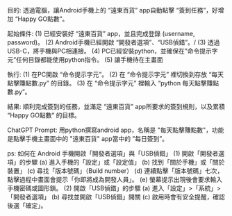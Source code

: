 目的: 
透過電腦，讓Android手機上的 “遠東百貨” app自動點擊 “簽到任務”，好增加 “Happy GO點數”。

起始條件:
(1) 已經安裝好 “遠東百貨” app，並且完成登錄 (username, password)。
(2) Android手機已經開啟 “開發者選項”、“USB偵錯”。/
(3) 透過USB-C，將手機與PC相連接。
(4) PC已經安裝python，並確保在”命令提示字元”任何目錄都能使用python指令。
(5) 讓手機待在主畫面

執行:
(1) 在PC開啟 “命令提示字元”。
(2) 在 “命令提示字元” 裡切換到存放 “每天點擊賺點數.py” 的目錄。
(3) 在 “命令提示字元” 裡輸入 “python 每天點擊賺點數.py”。

結果:
順利完成簽到的任務，並滿足 “遠東百貨” app所要求的簽到規則，以及累積 “Happy GO點數” 的目標。

ChatGPT Prompt:
用python撰寫android app，名稱是 "每天點擊賺點數"，功能是點擊手機主畫面中的 "遠東百貨" app當中的 ”每日簽到”。

ps: 如何在 Android 手機開啟「開發者選項」與「USB偵錯」
(1) 開啟「開發者選項」的步驟
    (a) 進入手機的「設定」或「設定值」
    (b) 找到「關於手機」或「關於裝置」
    (c) 尋找「版本號碼」（Build number）
    (d) 連續點擊「版本號碼」七次，點擊過程中畫面會提示「你即將成為開發人員」。
    (e) 螢幕提示出現後會要求輸入手機密碼或圖形鎖。
(2) 開啟「USB偵錯」的步驟
    (a) 進入「設定」>「系統」>「開發者選項」
    (b) 尋找並開啟「USB偵錯」開關
    (c) 啟用時會有安全提醒，確認後選「確定」。